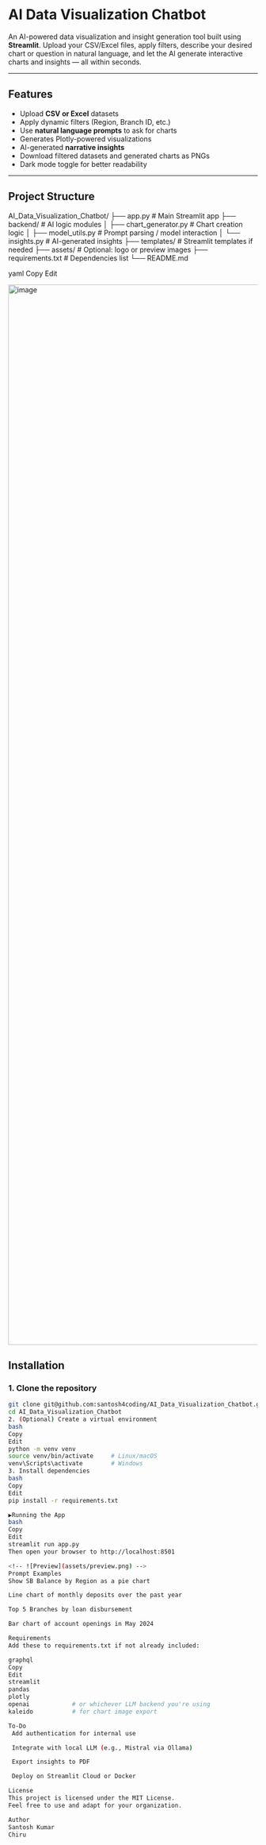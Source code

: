 # AI Data Visualization Chatbot

An AI-powered data visualization and insight generation tool built using **Streamlit**. Upload your CSV/Excel files, apply filters, describe your desired chart or question in natural language, and let the AI generate interactive charts and insights — all within seconds.

---

## Features

- Upload **CSV or Excel** datasets
- Apply dynamic filters (Region, Branch ID, etc.)
- Use **natural language prompts** to ask for charts
- Generates Plotly-powered visualizations
- AI-generated **narrative insights**
- Download filtered datasets and generated charts as PNGs
- Dark mode toggle for better readability

---

## Project Structure

AI_Data_Visualization_Chatbot/
├── app.py # Main Streamlit app
├── backend/ # AI logic modules
│ ├── chart_generator.py # Chart creation logic
│ ├── model_utils.py # Prompt parsing / model interaction
│ └── insights.py # AI-generated insights
├── templates/ # Streamlit templates if needed
├── assets/ # Optional: logo or preview images
├── requirements.txt # Dependencies list
└── README.md

yaml
Copy
Edit

<img width="3820" height="2136" alt="image" src="https://github.com/user-attachments/assets/f210bf17-21a9-4f31-93f7-2158fd89ec9b" />


## Installation

### 1. Clone the repository

```bash
git clone git@github.com:santosh4coding/AI_Data_Visualization_Chatbot.git
cd AI_Data_Visualization_Chatbot
2. (Optional) Create a virtual environment
bash
Copy
Edit
python -m venv venv
source venv/bin/activate     # Linux/macOS
venv\Scripts\activate        # Windows
3. Install dependencies
bash
Copy
Edit
pip install -r requirements.txt

▶Running the App
bash
Copy
Edit
streamlit run app.py
Then open your browser to http://localhost:8501

<!-- ![Preview](assets/preview.png) -->
Prompt Examples
Show SB Balance by Region as a pie chart

Line chart of monthly deposits over the past year

Top 5 Branches by loan disbursement

Bar chart of account openings in May 2024

Requirements
Add these to requirements.txt if not already included:

graphql
Copy
Edit
streamlit
pandas
plotly
openai            # or whichever LLM backend you're using
kaleido           # for chart image export

To-Do
 Add authentication for internal use

 Integrate with local LLM (e.g., Mistral via Ollama)

 Export insights to PDF

 Deploy on Streamlit Cloud or Docker

License
This project is licensed under the MIT License.
Feel free to use and adapt for your organization.

Author
Santosh Kumar
Chiru
